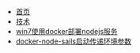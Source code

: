 - [首页](/)
- [技术](/)
 - [win7使用docker部署nodejs服务](tech/win7-vagrant-centos7.2-docker-nodejs.md)
 - [docker-node-sails启动传递环境参数](tech/docker-node-sails启动传递环境参数)
